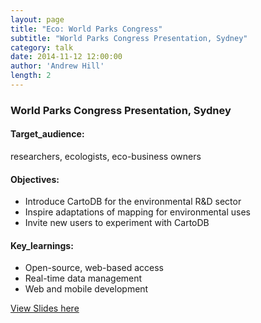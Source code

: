 ```yaml
---
layout: page
title: "Eco: World Parks Congress"
subtitle: "World Parks Congress Presentation, Sydney"
category: talk
date: 2014-11-12 12:00:00
author: 'Andrew Hill'
length: 2
---
```


### World Parks Congress Presentation, Sydney

#### Target_audience:
researchers, ecologists, eco-business owners

#### Objectives:

* Introduce CartoDB for the environmental R&D sector
* Inspire adaptations of mapping for environmental uses
* Invite new users to experiment with CartoDB

#### Key_learnings:

* Open-source, web-based access
* Real-time data management
* Web and mobile development

[View Slides here](http://www.slideshare.net/michellecartodb/wpc-presentation-44015627)
